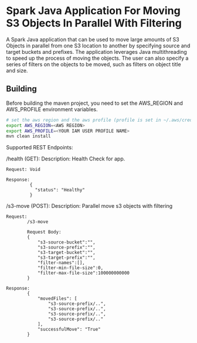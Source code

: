 # Spark Java Application For Moving S3 Objects In Parallel With Filtering

A Spark Java application that can be used to move large amounts of S3 Objects in parallel from one S3 location to another by specifying source and target buckets and prefixes. The application leverages Java multithreading to speed up the process of moving the objects. The user can also specify a series of filters on the objects to be moved, such as filters on object title and size.

## Building
Before building the maven project, you need to set the AWS_REGION and AWS_PROFILE environment variables.
```bash
# set the aws region and the aws profile (profile is set in ~/.aws/credentials)
export AWS_REGION=<AWS REGION>
export AWS_PROFILE=<YOUR IAM USER PROFILE NAME>
mvn clean install
```

Supported REST Endpoints:

/health (GET):
    Description: Health Check for app.

    Request: Void

    Response:
             {
               "status": "Healthy"
             }

 /s3-move (POST):
    Description: Parallel move s3 objects with filtering

    Request:
            /s3-move

            Request Body:
            {
                "s3-source-bucket":"",
                "s3-source-prefix":"",
                "s3-target-bucket":"",
                "s3-target-prefix":"",
                "filter-names":[],
                "filter-min-file-size":0,
                "filter-max-file-size":100000000000
            }

    Response:
            {
                "movedFiles": [
                    "s3-source-prefix/..",
                    "s3-source-prefix/..",
                    "s3-source-prefix/..",
                    "s3-source-prefix/.."
                ],
                "successfulMove": "True"
            }